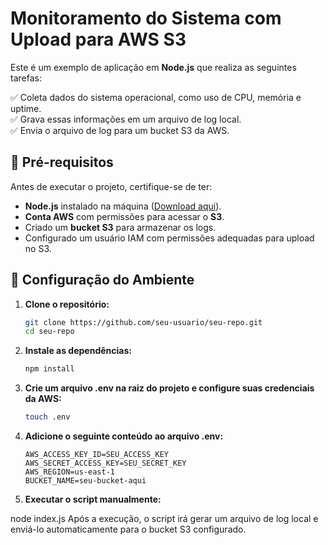 # Monitoramento do Sistema com Upload para AWS S3  

Este é um exemplo de aplicação em **Node.js** que realiza as seguintes tarefas:  

✅ Coleta dados do sistema operacional, como uso de CPU, memória e uptime.  
✅ Grava essas informações em um arquivo de log local.  
✅ Envia o arquivo de log para um bucket S3 da AWS.  

## 🚀 Pré-requisitos  

Antes de executar o projeto, certifique-se de ter:  

- **Node.js** instalado na máquina ([Download aqui](https://nodejs.org/)).  
- **Conta AWS** com permissões para acessar o **S3**.  
- Criado um **bucket S3** para armazenar os logs.  
- Configurado um usuário IAM com permissões adequadas para upload no S3.  

## 🔧 Configuração do Ambiente  

1. **Clone o repositório:**  
   ```sh
   git clone https://github.com/seu-usuario/seu-repo.git
   cd seu-repo

2. **Instale as dependências:**
    ```sh
    npm install

3. **Crie um arquivo .env na raiz do projeto e configure suas credenciais da AWS:**
    ```sh
    touch .env

4. **Adicione o seguinte conteúdo ao arquivo .env:**
    ```end
    AWS_ACCESS_KEY_ID=SEU_ACCESS_KEY
    AWS_SECRET_ACCESS_KEY=SEU_SECRET_KEY
    AWS_REGION=us-east-1
    BUCKET_NAME=seu-bucket-aqui

5. **Executar o script manualmente:**

node index.js
Após a execução, o script irá gerar um arquivo de log local e enviá-lo automaticamente para o bucket S3 configurado.